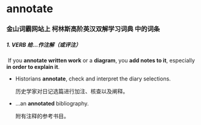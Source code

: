 # annotate

### 金山词霸网站上 柯林斯高阶英汉双解学习词典 中的词条

##### 1. VERB 给...作注解（或评注）

​	If you **annotate written work** or a **diagram**, you **add notes to it**, especially **in order to explain it**.

- Historians **annotate**, check and interpret the diary selections.

  历史学家对日记选篇进行加注、核查以及阐释。

- ...an **annotated** bibliography.

  附有注释的参考书目。